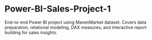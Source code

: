 # Power-BI-Sales-Project-1
End-to-end Power BI project using MavenMarket dataset. Covers data preparation, relational modeling, DAX measures, and interactive report building for sales insights.
